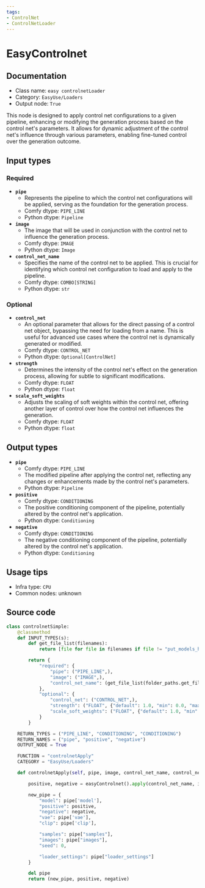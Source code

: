 ```yaml
---
tags:
- ControlNet
- ControlNetLoader
---
```


# EasyControlnet
## Documentation
- Class name: `easy controlnetLoader`
- Category: `EasyUse/Loaders`
- Output node: `True`

This node is designed to apply control net configurations to a given pipeline, enhancing or modifying the generation process based on the control net's parameters. It allows for dynamic adjustment of the control net's influence through various parameters, enabling fine-tuned control over the generation outcome.
## Input types
### Required
- **`pipe`**
    - Represents the pipeline to which the control net configurations will be applied, serving as the foundation for the generation process.
    - Comfy dtype: `PIPE_LINE`
    - Python dtype: `Pipeline`
- **`image`**
    - The image that will be used in conjunction with the control net to influence the generation process.
    - Comfy dtype: `IMAGE`
    - Python dtype: `Image`
- **`control_net_name`**
    - Specifies the name of the control net to be applied. This is crucial for identifying which control net configuration to load and apply to the pipeline.
    - Comfy dtype: `COMBO[STRING]`
    - Python dtype: `str`
### Optional
- **`control_net`**
    - An optional parameter that allows for the direct passing of a control net object, bypassing the need for loading from a name. This is useful for advanced use cases where the control net is dynamically generated or modified.
    - Comfy dtype: `CONTROL_NET`
    - Python dtype: `Optional[ControlNet]`
- **`strength`**
    - Determines the intensity of the control net's effect on the generation process, allowing for subtle to significant modifications.
    - Comfy dtype: `FLOAT`
    - Python dtype: `float`
- **`scale_soft_weights`**
    - Adjusts the scaling of soft weights within the control net, offering another layer of control over how the control net influences the generation.
    - Comfy dtype: `FLOAT`
    - Python dtype: `float`
## Output types
- **`pipe`**
    - Comfy dtype: `PIPE_LINE`
    - The modified pipeline after applying the control net, reflecting any changes or enhancements made by the control net's parameters.
    - Python dtype: `Pipeline`
- **`positive`**
    - Comfy dtype: `CONDITIONING`
    - The positive conditioning component of the pipeline, potentially altered by the control net's application.
    - Python dtype: `Conditioning`
- **`negative`**
    - Comfy dtype: `CONDITIONING`
    - The negative conditioning component of the pipeline, potentially altered by the control net's application.
    - Python dtype: `Conditioning`
## Usage tips
- Infra type: `CPU`
- Common nodes: unknown


## Source code
```python
class controlnetSimple:
    @classmethod
    def INPUT_TYPES(s):
        def get_file_list(filenames):
            return [file for file in filenames if file != "put_models_here.txt" and "lllite" not in file]

        return {
            "required": {
                "pipe": ("PIPE_LINE",),
                "image": ("IMAGE",),
                "control_net_name": (get_file_list(folder_paths.get_filename_list("controlnet")),),
            },
            "optional": {
                "control_net": ("CONTROL_NET",),
                "strength": ("FLOAT", {"default": 1.0, "min": 0.0, "max": 10.0, "step": 0.01}),
                "scale_soft_weights": ("FLOAT", {"default": 1.0, "min": 0.0, "max": 1.0, "step": 0.001},),
            }
        }

    RETURN_TYPES = ("PIPE_LINE", "CONDITIONING", "CONDITIONING")
    RETURN_NAMES = ("pipe", "positive", "negative")
    OUTPUT_NODE = True

    FUNCTION = "controlnetApply"
    CATEGORY = "EasyUse/Loaders"

    def controlnetApply(self, pipe, image, control_net_name, control_net=None, strength=1, scale_soft_weights=1):

        positive, negative = easyControlnet().apply(control_net_name, image, pipe["positive"], pipe["negative"], strength, 0, 1, control_net, scale_soft_weights)

        new_pipe = {
            "model": pipe['model'],
            "positive": positive,
            "negative": negative,
            "vae": pipe['vae'],
            "clip": pipe['clip'],

            "samples": pipe["samples"],
            "images": pipe["images"],
            "seed": 0,

            "loader_settings": pipe["loader_settings"]
        }

        del pipe
        return (new_pipe, positive, negative)

```
